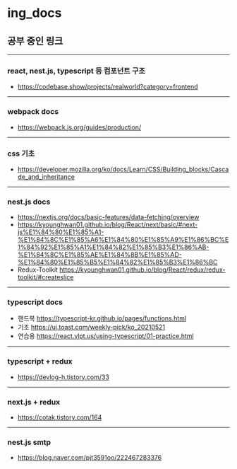 # ing_docs
## 공부 중인 링크

---

### react, nest.js, typescript 등 컴포넌트 구조
+ https://codebase.show/projects/realworld?category=frontend

---


### webpack docs
+ https://webpack.js.org/guides/production/

---

### css 기초
+ https://developer.mozilla.org/ko/docs/Learn/CSS/Building_blocks/Cascade_and_inheritance

---

### nest.js docs
+ https://nextjs.org/docs/basic-features/data-fetching/overview
+ https://kyounghwan01.github.io/blog/React/next/basic/#next-js%E1%84%80%E1%85%A1-%E1%84%8C%E1%85%A6%E1%84%80%E1%85%A9%E1%86%BC%E1%84%92%E1%85%A1%E1%84%82%E1%85%B3%E1%86%AB-%E1%84%8C%E1%85%AE%E1%84%8B%E1%85%AD-%E1%84%80%E1%85%B5%E1%84%82%E1%85%B3%E1%86%BC
+ Redux-Toolkit https://kyounghwan01.github.io/blog/React/redux/redux-toolkit/#createslice

---

### typescript docs
+ 핸드북 https://typescript-kr.github.io/pages/functions.html
+ 기초 https://ui.toast.com/weekly-pick/ko_20210521
+ 연습용 https://react.vlpt.us/using-typescript/01-practice.html

---

### typescript + redux
+ https://devlog-h.tistory.com/33

---

### next.js + redux
+ https://cotak.tistory.com/164

---

### nest.js smtp
+ https://blog.naver.com/pjt3591oo/222467283376




